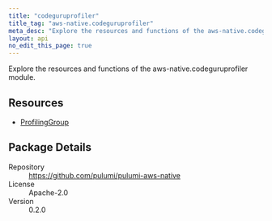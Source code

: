 ```yaml
---
title: "codeguruprofiler"
title_tag: "aws-native.codeguruprofiler"
meta_desc: "Explore the resources and functions of the aws-native.codeguruprofiler module."
layout: api
no_edit_this_page: true
---
```


<!-- WARNING: this file was generated by Pulumi Docs Generator. -->
<!-- Do not edit by hand unless you're certain you know what you are doing! -->

Explore the resources and functions of the aws-native.codeguruprofiler module.

<h2 id="resources">Resources</h2>
<ul class="api">
    <li><a href="profilinggroup" title="ProfilingGroup"><span class="symbol resource"></span>ProfilingGroup</a></li>
</ul>

<h2 id="package-details">Package Details</h2>
<dl class="package-details">
	<dt>Repository</dt>
	<dd><a href="https://github.com/pulumi/pulumi-aws-native">https://github.com/pulumi/pulumi-aws-native</a></dd>
	<dt>License</dt>
	<dd>Apache-2.0</dd>
	<dt>Version</dt>
	<dd>0.2.0</dd>
</dl>

